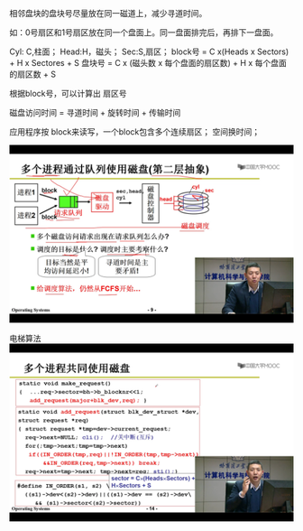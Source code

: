 相邻盘块的盘块号尽量放在同一磁道上，减少寻道时间。

如：0号扇区和1号扇区放在同一个盘面上。同一盘面排完后，再排下一盘面。

Cyl: C,柱面；
Head:H，磁头；
Sec:S,扇区；
block号 = C x(Heads x Sectors) + H x Sectores + S
盘块号 = C x (磁头数 x 每个盘面的扇区数) + H x 每个盘面的扇区数 + S

根据block号，可以计算出 扇区号

磁盘访问时间 = 寻道时间 + 旋转时间 + 传输时间

应用程序按 block来读写，一个block包含多个连续扇区； 空间换时间；

![img.png](img.png)


电梯算法
![img_1.png](img_1.png)


